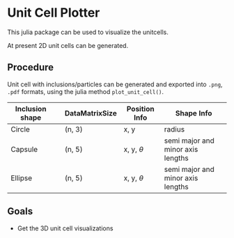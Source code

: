 # Unit Cell Plotter

This julia package can be used to visualize the unitcells.

At present 2D unit cells can be generated.

## Procedure

Unit cell with inclusions/particles can be generated and exported into
`.png`, `.pdf` formats, using the julia method `plot_unit_cell()`.

| Inclusion shape  |   | DataMatrixSize  | Position Info    |   Shape Info  |
|---|---|---|---|---|
| Circle  |   | (n, 3)  | x, y  | radius    |
| Capsule  |   | (n, 5)   |x, y, $\theta$ |  semi major and minor axis lengths   |
| Ellipse  |   | (n, 5)   |x, y, $\theta$ |  semi major and minor axis lengths   |



## Goals
- Get the 3D unit cell visualizations

